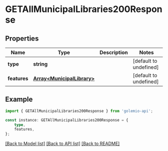 # GETAllMunicipalLibraries200Response


## Properties

Name | Type | Description | Notes
------------ | ------------- | ------------- | -------------
**type** | **string** |  | [default to undefined]
**features** | [**Array&lt;MunicipalLibrary&gt;**](MunicipalLibrary.md) |  | [default to undefined]

## Example

```typescript
import { GETAllMunicipalLibraries200Response } from 'golemio-api';

const instance: GETAllMunicipalLibraries200Response = {
    type,
    features,
};
```

[[Back to Model list]](../README.md#documentation-for-models) [[Back to API list]](../README.md#documentation-for-api-endpoints) [[Back to README]](../README.md)
